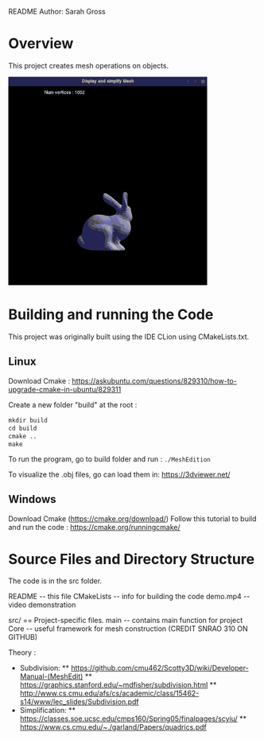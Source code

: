 README
Author: Sarah Gross

# Overview

This project creates mesh operations on objects.

![alt text](https://github.com/Akahime/MeshEdition/blob/master/demo.gif)

# Building and running the Code

This project was originally built using the IDE CLion using CMakeLists.txt.

## Linux

Download Cmake :
https://askubuntu.com/questions/829310/how-to-upgrade-cmake-in-ubuntu/829311

Create a new folder "build" at the root :

    mkdir build
    cd build
    cmake ..
    make


To run the program, go to build folder and run :
    `./MeshEdition`

To visualize the .obj files, go can load them in:
https://3dviewer.net/


## Windows

Download Cmake (https://cmake.org/download/)
Follow this tutorial to build and run the code :
https://cmake.org/runningcmake/


# Source Files and Directory Structure


The code is in the src folder.


README              -- this file
CMakeLists          -- info for building the code
demo.mp4            -- video demonstration

src/                == Project-specific files.
    main            -- contains main function for project
Core                -- useful framework for mesh construction (CREDIT SNRAO 310 ON GITHUB)


Theory : 
* Subdivision:
** https://github.com/cmu462/Scotty3D/wiki/Developer-Manual-(MeshEdit) 
** https://graphics.stanford.edu/~mdfisher/subdivision.html 
** http://www.cs.cmu.edu/afs/cs/academic/class/15462-s14/www/lec_slides/Subdivision.pdf
* Simplification:
** https://classes.soe.ucsc.edu/cmps160/Spring05/finalpages/scyiu/
** https://www.cs.cmu.edu/~./garland/Papers/quadrics.pdf
